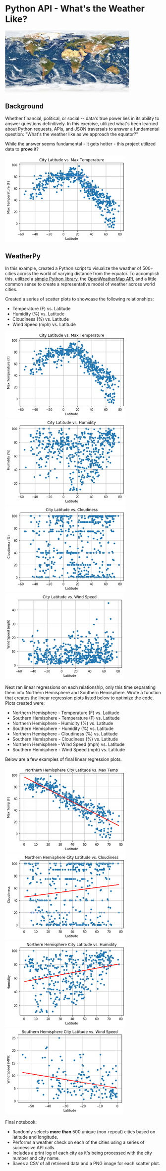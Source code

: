 # Python API - What's the Weather Like?

![globe](output_data/Images/weather_satellite_image.png)

## Background

Whether financial, political, or social -- data's true power lies in its ability to answer questions definitively. In this exercise, utilized what's been learned about Python requests, APIs, and JSON traversals to answer a fundamental question: "What's the weather like as we approach the equator?"

While the answer seems fundamental - it gets hotter - this project utilized data to **prove** it?

![Equator](output_data/Images/city_lat_v_max_temp.png)

## WeatherPy

In this example, created a Python script to visualize the weather of 500+ cities across the world of varying distance from the equator. To accomplish this, utilized a [simple Python library](https://pypi.python.org/pypi/citipy), the [OpenWeatherMap API](https://openweathermap.org/api), and a little common sense to create a representative model of weather across world cities.

Created a series of scatter plots to showcase the following relationships:

* Temperature (F) vs. Latitude
* Humidity (%) vs. Latitude
* Cloudiness (%) vs. Latitude
* Wind Speed (mph) vs. Latitude

![Temp](output_data/Images/city_lat_v_max_temp.png)
![Humidity](output_data/Images/city_lat_v_hum.png)
![Cloudiness](output_data/Images/city_lat_v_cloud.png)
![Wind Speed](output_data/Images/city_lat_v_wind.png)

Next ran linear regressions on each relationship, only this time separating them into Northern Hemisphere and Southern Hemisphere. Wrote a function that creates the linear regression plots listed below to optimize the code. Plots created were:

* Northern Hemisphere - Temperature (F) vs. Latitude
* Southern Hemisphere - Temperature (F) vs. Latitude
* Northern Hemisphere - Humidity (%) vs. Latitude
* Southern Hemisphere - Humidity (%) vs. Latitude
* Northern Hemisphere - Cloudiness (%) vs. Latitude
* Southern Hemisphere - Cloudiness (%) vs. Latitude
* Northern Hemisphere - Wind Speed (mph) vs. Latitude
* Southern Hemisphere - Wind Speed (mph) vs. Latitude

Below are a few examples of final linear regression plots.

![Temp Regression](output_data/Images/north_hem_city_lat_v_max_temp.png)
![Cloud Regression](output_data/Images/north_hem_city_lat_v_cloud.png)
![Humidity Regression](output_data/Images/north_hem_city_lat_v_hum.png)
![Wind Regression](output_data/Images/south_hem_city_lat_v_wind.png)

Final notebook:

* Randomly selects **more than** 500 unique (non-repeat) cities based on latitude and longitude.
* Performs a weather check on each of the cities using a series of successive API calls.
* Includes a print log of each city as it's being processed with the city number and city name.
* Saves a CSV of all retrieved data and a PNG image for each scatter plot.